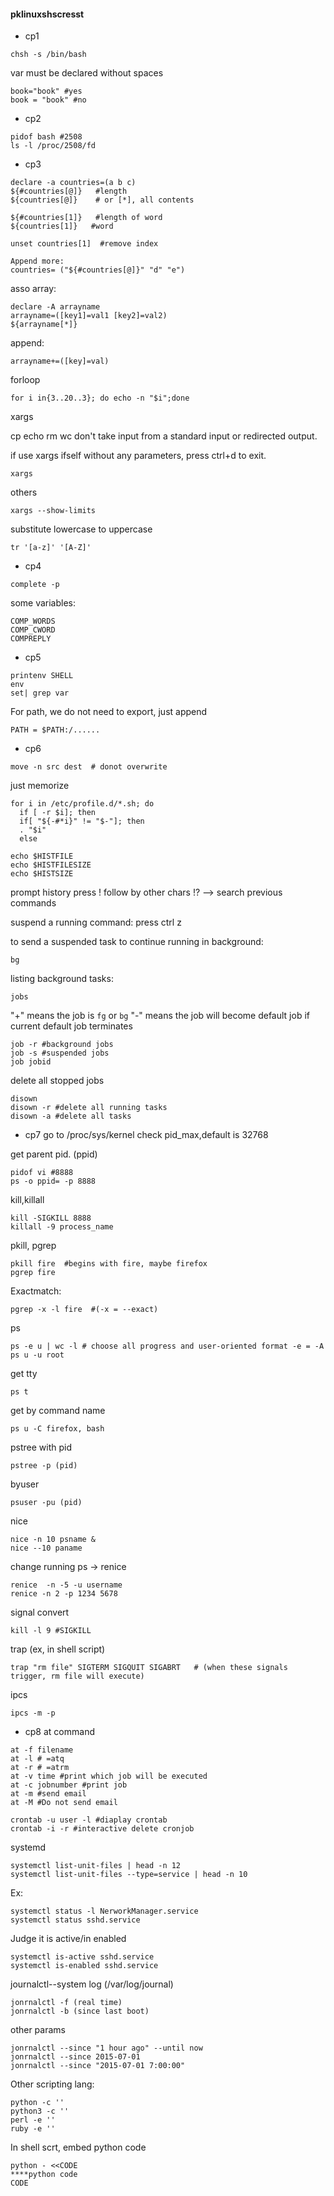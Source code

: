 #### pklinuxshscresst

- cp1
```
chsh -s /bin/bash
```
var must be declared without spaces
```
book="book" #yes
book = "book" #no
```

- cp2
```
pidof bash #2508
ls -l /proc/2508/fd
```
- cp3
```
declare -a countries=(a b c)
${#countries[@]}   #length
${countries[@]}    # or [*], all contents

${#countries[1]}   #length of word
${countries[1]}   #word

unset countries[1]  #remove index

Append more:
countries= ("${#countries[@]}" "d" "e")
```
asso array:
```
declare -A arrayname
arrayname=([key1]=val1 [key2]=val2)
${arrayname[*]}
```
append:
```
arrayname+=([key]=val)
```
forloop
```
for i in{3..20..3}; do echo -n "$i";done
```
xargs

cp echo rm wc don't take input from a standard input or redirected output.

if use xargs ifself without any parameters, press ctrl+d to exit.
```
xargs
```
others
```
xargs --show-limits
```
substitute lowercase to uppercase
```
tr '[a-z]' '[A-Z]'
```
- cp4
```
complete -p
```
some variables:
```
COMP_WORDS
COMP_CWORD
COMPREPLY
```
- cp5
```
printenv SHELL
env
set| grep var
```
For path, we do not need to export, just append
```
PATH = $PATH:/......
```


- cp6
```
move -n src dest  # donot overwrite
```
just memorize
```
for i in /etc/profile.d/*.sh; do
  if [ -r $i]; then
  if[ "${-#*i}" != "$-"]; then
  . "$i"
  else
```
```
echo $HISTFILE
echo $HISTFILESIZE
echo $HISTSIZE
```
prompt history
press ! follow by other chars
!? --> search previous commands

suspend a running command:
press ctrl z

to send a suspended task to continue running in background:
```
bg
```
listing background tasks:
```
jobs
```
"+" means the job is ```fg``` or ```bg```
"-" means the job will become default job if current default job terminates
```
job -r #background jobs
job -s #suspended jobs
job jobid
```

delete all stopped jobs
```
disown
disown -r #delete all running tasks
disown -a #delete all tasks
```






- cp7
go to /proc/sys/kernel check pid_max,default is 32768

get parent pid. (ppid)
```
pidof vi #8888
ps -o ppid= -p 8888
```
kill,killall
```
kill -SIGKILL 8888
killall -9 process_name
```
pkill, pgrep
```
pkill fire  #begins with fire, maybe firefox
pgrep fire
```
Exactmatch:
```
pgrep -x -l fire  #(-x = --exact)
```
ps
```
ps -e u | wc -l # choose all progress and user-oriented format -e = -A
ps u -u root
```
get tty
```
ps t
```
get by command name
```
ps u -C firefox, bash
```
pstree with pid
```
pstree -p (pid)
```
byuser
```
psuser -pu (pid)
```
nice
```
nice -n 10 psname &
nice --10 paname
```
change running ps -> renice
```
renice  -n -5 -u username
renice -n 2 -p 1234 5678
```
signal convert
```
kill -l 9 #SIGKILL
```
trap (ex, in shell script)
```
trap "rm file" SIGTERM SIGQUIT SIGABRT   # (when these signals trigger, rm file will execute)
```

ipcs
```
ipcs -m -p
```


- cp8
at command
```
at -f filename
at -l # =atq
at -r # =atrm
at -v time #print which job will be executed
at -c jobnumber #print job
at -m #send email
at -M #Do not send email
```
```
crontab -u user -l #diaplay crontab
crontab -i -r #interactive delete cronjob
```

systemd
```
systemctl list-unit-files | head -n 12
systemctl list-unit-files --type=service | head -n 10
```
Ex:
```
systemctl status -l NerworkManager.service
systemctl status sshd.service
```
Judge it is active/in enabled
```
systemctl is-active sshd.service
systemctl is-enabled sshd.service
```

journalctl--system log (/var/log/journal)
```
jonrnalctl -f (real time)
jonrnalctl -b (since last boot)
```

other params
```
jonrnalctl --since "1 hour ago" --until now
jonrnalctl --since 2015-07-01
jonrnalctl --since "2015-07-01 7:00:00"
```
Other scripting lang:
```
python -c ''
python3 -c ''
perl -e ''
ruby -e ''
```
In shell scrt, embed python code
```
python - <<CODE
****python code
CODE

